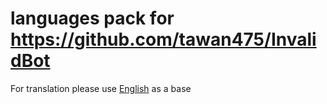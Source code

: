 # languages pack for <https://github.com/tawan475/InvalidBot>

For translation please use [English](https://github.com/tawan475/InvalidBot-languages/blob/master/languagePack/en.json) as a base